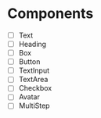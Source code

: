 # Components

- [ ] Text
- [ ] Heading 
- [ ] Box
- [ ] Button 
- [ ] TextInput
- [ ] TextArea
- [ ] Checkbox
- [ ] Avatar
- [ ] MultiStep
